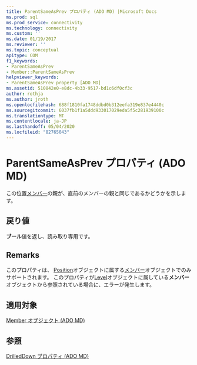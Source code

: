 ```yaml
---
title: ParentSameAsPrev プロパティ (ADO MD) |Microsoft Docs
ms.prod: sql
ms.prod_service: connectivity
ms.technology: connectivity
ms.custom: ''
ms.date: 01/19/2017
ms.reviewer: ''
ms.topic: conceptual
apitype: COM
f1_keywords:
- ParentSameAsPrev
- Member::ParentSameAsPrev
helpviewer_keywords:
- ParentSameAsPrev property [ADO MD]
ms.assetid: 510842e0-e8dc-4b33-9517-bd1c6df0cf3c
author: rothja
ms.author: jroth
ms.openlocfilehash: 688f1810fa1748ddbd0b312eefa319e837e4440c
ms.sourcegitcommit: 6037fb1f1a5ddd933017029eda5f5c281939100c
ms.translationtype: MT
ms.contentlocale: ja-JP
ms.lasthandoff: 05/04/2020
ms.locfileid: "82765043"
---
```

# <a name="parentsameasprev-property-ado-md"></a>ParentSameAsPrev プロパティ (ADO MD)
この位置[メンバー](../../../ado/reference/ado-md-api/member-object-ado-md.md)の親が、直前のメンバーの親と同じであるかどうかを示します。  
  
## <a name="return-values"></a>戻り値  
 **ブール**値を返し、読み取り専用です。  
  
## <a name="remarks"></a>Remarks  
 このプロパティは、 [Position](../../../ado/reference/ado-md-api/position-object-ado-md.md)オブジェクトに属する[メンバー](../../../ado/reference/ado-md-api/member-object-ado-md.md)オブジェクトでのみサポートされます。 このプロパティが[Level](../../../ado/reference/ado-md-api/level-object-ado-md.md)オブジェクトに属している**メンバー**オブジェクトから参照されている場合に、エラーが発生します。  
  
## <a name="applies-to"></a>適用対象  
 [Member オブジェクト (ADO MD)](../../../ado/reference/ado-md-api/member-object-ado-md.md)  
  
## <a name="see-also"></a>参照  
 [DrilledDown プロパティ (ADO MD)](../../../ado/reference/ado-md-api/drilleddown-property-ado-md.md)
